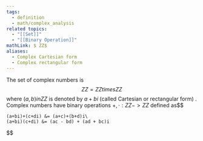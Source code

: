 ```yaml
---
tags:
  - definition
  - math/complex_analysis
related topics:
  - "[[Set]]"
  - "[[Binary Operation]]"
mathLink: $ ZZ$
aliases:
  - Complex Cartesian form
  - Complex rectangular form
---
```

The set of complex numbers is$$ ZZ= ZZ times ZZ$$where $(a,b) in ZZ$ is denoted by $a+bi$ (called Cartesian or rectangular form) . Complex numbers have binary operations $+,\cdot: ZZ -> ZZ$ defined as$$

	(a+bi)+(c+di) &= (a+c)+(b+d)i\
	(a+bi)(c+di) &= (ac - bd) + (ad + bc)i

$$